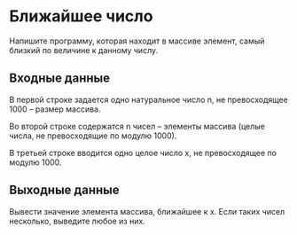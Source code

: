 # Ближайшее число
Напишите программу, которая находит в массиве элемент, самый близкий по величине к данному числу.

## Входные данные

В первой строке задается одно натуральное число n, не превосходящее 1000 – размер массива.

Во второй строке содержатся n чисел – элементы массива (целые числа, не превосходящие по модулю 1000).

В третьей строке вводится одно целое число x, не превосходящее по модулю 1000.

## Выходные данные

Вывести значение элемента массива, ближайшее к x. Если таких чисел несколько, выведите любое из них.